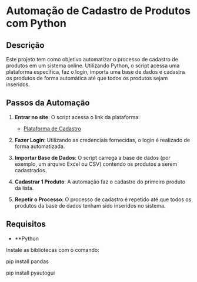 # Automação de Cadastro de Produtos com Python

## Descrição
Este projeto tem como objetivo automatizar o processo de cadastro de produtos em um sistema online. Utilizando Python, o script acessa uma plataforma específica, faz o login, importa uma base de dados e cadastra os produtos de forma automática até que todos os produtos sejam inseridos.

## Passos da Automação

1. **Entrar no site**: O script acessa o link da plataforma:
   - [Plataforma de Cadastro](https://dlp.hashtagtreinamentos.com/python/intensivao/login)
   
2. **Fazer Login**: Utilizando as credenciais fornecidas, o login é realizado de forma automatizada.

3. **Importar Base de Dados**: O script carrega a base de dados (por exemplo, um arquivo Excel ou CSV) contendo os produtos a serem cadastrados.

4. **Cadastrar 1 Produto**: A automação faz o cadastro do primeiro produto da lista.

5. **Repetir o Processo**: O processo de cadastro é repetido até que todos os produtos da base de dados tenham sido inseridos no sistema.

## Requisitos

- **Python  

Instale as bibliotecas com o comando:

pip install pandas

pip install pyautogui
